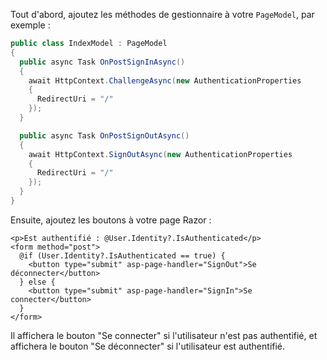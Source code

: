 Tout d'abord, ajoutez les méthodes de gestionnaire à votre `PageModel`, par exemple :

```csharp title="Pages/Index.cshtml.cs"
public class IndexModel : PageModel
{
  public async Task OnPostSignInAsync()
  {
    await HttpContext.ChallengeAsync(new AuthenticationProperties
    {
      RedirectUri = "/"
    });
  }

  public async Task OnPostSignOutAsync()
  {
    await HttpContext.SignOutAsync(new AuthenticationProperties
    {
      RedirectUri = "/"
    });
  }
}
```

Ensuite, ajoutez les boutons à votre page Razor :

```cshtml title="Pages/Index.cshtml"
<p>Est authentifié : @User.Identity?.IsAuthenticated</p>
<form method="post">
  @if (User.Identity?.IsAuthenticated == true) {
    <button type="submit" asp-page-handler="SignOut">Se déconnecter</button>
  } else {
    <button type="submit" asp-page-handler="SignIn">Se connecter</button>
  }
</form>
```

Il affichera le bouton "Se connecter" si l'utilisateur n'est pas authentifié, et affichera le bouton "Se déconnecter" si l'utilisateur est authentifié.

